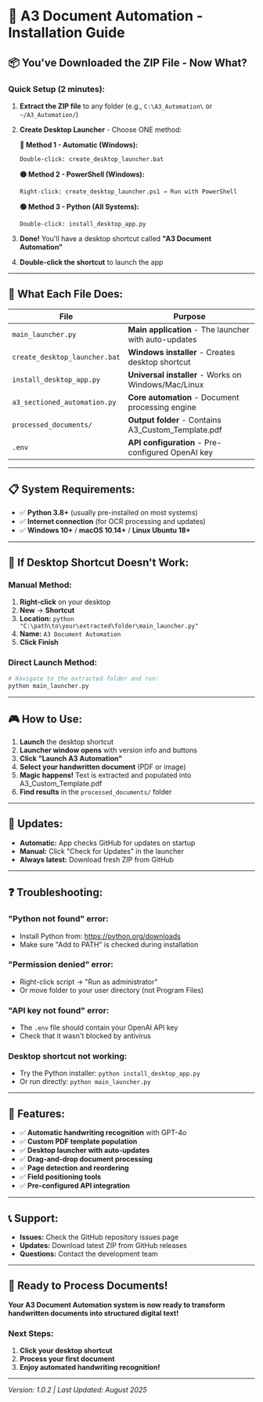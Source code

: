 # 🚀 A3 Document Automation - Installation Guide

## 📦 You've Downloaded the ZIP File - Now What?

### **Quick Setup (2 minutes):**

1. **Extract the ZIP file** to any folder (e.g., `C:\A3_Automation\` or `~/A3_Automation/`)

2. **Create Desktop Launcher** - Choose ONE method:

   **🔴 Method 1 - Automatic (Windows):**
   ```
   Double-click: create_desktop_launcher.bat
   ```

   **🟡 Method 2 - PowerShell (Windows):**
   ```
   Right-click: create_desktop_launcher.ps1 → Run with PowerShell
   ```

   **🟢 Method 3 - Python (All Systems):**
   ```
   Double-click: install_desktop_app.py
   ```

3. **Done!** You'll have a desktop shortcut called **"A3 Document Automation"**

4. **Double-click the shortcut** to launch the app

---

## 🎯 What Each File Does:

| File | Purpose |
|------|---------|
| `main_launcher.py` | **Main application** - The launcher with auto-updates |
| `create_desktop_launcher.bat` | **Windows installer** - Creates desktop shortcut |
| `install_desktop_app.py` | **Universal installer** - Works on Windows/Mac/Linux |
| `a3_sectioned_automation.py` | **Core automation** - Document processing engine |
| `processed_documents/` | **Output folder** - Contains A3_Custom_Template.pdf |
| `.env` | **API configuration** - Pre-configured OpenAI key |

---

## 📋 System Requirements:

- ✅ **Python 3.8+** (usually pre-installed on most systems)
- ✅ **Internet connection** (for OCR processing and updates)
- ✅ **Windows 10+** / **macOS 10.14+** / **Linux Ubuntu 18+**

---

## 🔧 If Desktop Shortcut Doesn't Work:

### **Manual Method:**
1. **Right-click** on your desktop
2. **New** → **Shortcut**
3. **Location:** `python "C:\path\to\your\extracted\folder\main_launcher.py"`
4. **Name:** `A3 Document Automation`
5. **Click Finish**

### **Direct Launch Method:**
```bash
# Navigate to the extracted folder and run:
python main_launcher.py
```

---

## 🎮 How to Use:

1. **Launch** the desktop shortcut
2. **Launcher window opens** with version info and buttons
3. **Click "Launch A3 Automation"** 
4. **Select your handwritten document** (PDF or image)
5. **Magic happens!** Text is extracted and populated into A3_Custom_Template.pdf
6. **Find results** in the `processed_documents/` folder

---

## 🔄 Updates:

- **Automatic:** App checks GitHub for updates on startup
- **Manual:** Click "Check for Updates" in the launcher
- **Always latest:** Download fresh ZIP from GitHub

---

## ❓ Troubleshooting:

### **"Python not found" error:**
- Install Python from: https://python.org/downloads
- Make sure "Add to PATH" is checked during installation

### **"Permission denied" error:**
- Right-click script → "Run as administrator" 
- Or move folder to your user directory (not Program Files)

### **"API key not found" error:**
- The `.env` file should contain your OpenAI API key
- Check that it wasn't blocked by antivirus

### **Desktop shortcut not working:**
- Try the Python installer: `python install_desktop_app.py`
- Or run directly: `python main_launcher.py`

---

## 🎉 Features:

- ✅ **Automatic handwriting recognition** with GPT-4o
- ✅ **Custom PDF template population**
- ✅ **Desktop launcher with auto-updates**
- ✅ **Drag-and-drop document processing**
- ✅ **Page detection and reordering**
- ✅ **Field positioning tools**
- ✅ **Pre-configured API integration**

---

## 📞 Support:

- **Issues:** Check the GitHub repository issues page
- **Updates:** Download latest ZIP from GitHub releases
- **Questions:** Contact the development team

---

## 🚀 Ready to Process Documents!

**Your A3 Document Automation system is now ready to transform handwritten documents into structured digital text!**

### Next Steps:
1. **Click your desktop shortcut**
2. **Process your first document**
3. **Enjoy automated handwriting recognition!**

---

*Version: 1.0.2 | Last Updated: August 2025*